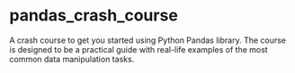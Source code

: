 # pandas_crash_course
A crash course to get you started using Python Pandas library. The course is designed to be a practical guide with real-life examples of the most common data manipulation tasks.
